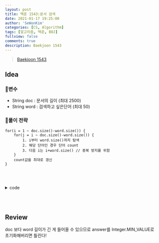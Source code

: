 ```yaml
---
layout: post
title: 백준 1543:문서 검색
date: 2021-01-17 19:25:00
author: 'SeWonKim'
categories: [CS, Algorithm]
tags: [알고리즘, 백준, BOJ]
fullview: false
comments: true
description: Baekjoon 1543
---
```


> [Baekjoon 1543](https://www.acmicpc.net/problem/1543)

## Idea

### 🥚변수

- String doc : 문서의 길이 (최대 2500)
- String word : 검색하고 싶은단어 (최대 50)
  
### 🍳풀이 전략

```
for(i = 1 ~ doc.size()-word.size()) {
    for(j = i ~ doc.size()-word.size()) {
        1. i부터 word.size()까지 탐색
        2. 해당 단어인 경우 단어 count
        3. 다음 i는 i+word.size() // 중복 방지를 위함
    }
    count값을 최대로 갱신
}
```

&nbsp;  
&nbsp;


<details>
<summary>code</summary>
<div markdown="1">

```java
import java.util.Scanner;

public class BOJ1543_문서검색 {
    public static void main(String[] args) {
        Scanner sc = new Scanner(System.in);
        String doc = sc.nextLine();
        String word = sc.nextLine();
        int answer = 0;

        for (int i = 0; i <= doc.length() - word.length(); i++) {
            int count = 0;
            for (int j = i; j <= doc.length() - word.length(); j++) {
                boolean flag = true;
                for (int k = 0; k < word.length(); k++) {
                    if(doc.charAt(j+k) != word.charAt(k)) {
                        flag = false;
                        break;
                    }
                }

                // word를 찾았다!
                if (flag) {
                    count++;
                    j += word.length()-1;
                }
            }

            // answer 값 갱신
            answer = Math.max(answer, count);
        }
        System.out.println(answer);
    }
}

```

</div>
</details>

&nbsp;  
&nbsp;

## Review

doc 보다 word 길이가 긴 게 들어올 수 있으므로 answer를 Integer.MIN_VALUE로 초기화해버리면 틀린다!

&nbsp;  
&nbsp;
